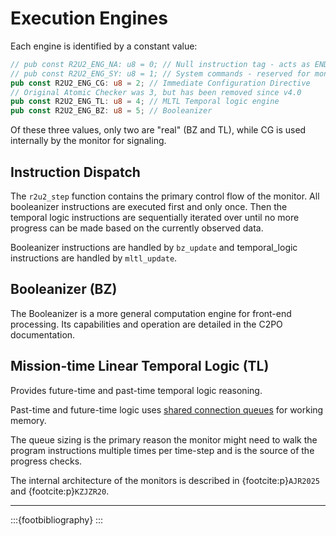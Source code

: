 # Execution Engines

Each engine is identified by a constant value:

```Rust
// pub const R2U2_ENG_NA: u8 = 0; // Null instruction tag - acts as ENDSEQ - not utilized since v4.0
// pub const R2U2_ENG_SY: u8 = 1; // System commands - reserved for monitor control - not utilized since v4.0
pub const R2U2_ENG_CG: u8 = 2; // Immediate Configuration Directive
// Original Atomic Checker was 3, but has been removed since v4.0
pub const R2U2_ENG_TL: u8 = 4; // MLTL Temporal logic engine
pub const R2U2_ENG_BZ: u8 = 5; // Booleanizer
```

Of these three values, only two are "real" (BZ and TL), while CG is used internally by the monitor for signaling.

## Instruction Dispatch

The `r2u2_step` function contains the primary control flow of the monitor. All booleanizer instructions are executed first and 
only once. Then the temporal logic instructions are sequentially iterated over until no more progress can be made based on the
currently observed data.

Booleanizer instructions are handled by `bz_update` and temporal_logic instructions are handled by `mltl_update`.

## Booleanizer (BZ)

The Booleanizer is a more general computation engine for front-end processing.
Its capabilities and operation are detailed in the C2PO documentation.

## Mission-time Linear Temporal Logic (TL)

Provides future-time and past-time temporal logic reasoning.

Past-time and future-time logic uses [shared connection queues](./memory.md#shared-connection-queue) for working memory.

The queue sizing is the primary reason the monitor might need to walk the program instructions multiple times per time-step and is the source of the progress checks.

The internal architecture of the monitors is described in {footcite:p}`AJR2025` and {footcite:p}`KZJZR20`.

---

:::{footbibliography}
:::
